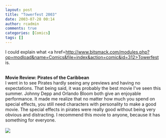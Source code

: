 ```yaml
---
layout: post
title: "Towerfest 2003"
date: 2003-07-28 00:14
author: rcadmin
comments: true
categories: [Comics]
tags: []
---
```

I could explain what <a href=http://www.bitsmack.com/modules.php?op=modload&name=Comics&file=index&action=comic&id=312>Towerfest</a> is. 
<br />

<br />
<b>Movie Review: Pirates of the Caribbean</b>
<br />
I went in to see Pirates hardly seeing any previews and having no expectations. That being said, it was probably the best movie I've seen this summer. Johnny Depp and Orlando Bloom both give an enjoyable performance. It made me realize that no matter how much you spend on special effects, you still need characters with personality to make a good movie. The special effects in pirates were really good without being very obvious and distracting. I recommend this movie to anyone, because it has something for everyone.<Br><br><!--more--><img src='/wp/wp-content/comics/20030728.gif' alt'' />
